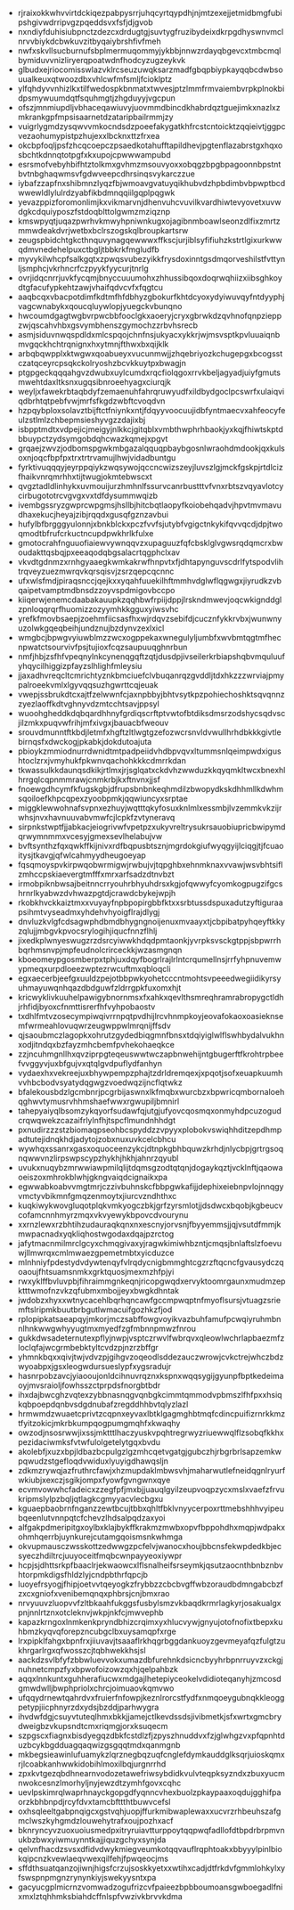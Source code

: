 * rjraixokkwhvvirtdckiqezpabpysrrjuhqcyrtqypdhjnjmtzexejjetmidbmgfubipshgivwdrripvgzpqeddsvxfsfjdjgvob
* nxndiyfduhisiubpnctzdezcxdrdugtgjsuvtygfruzibydeixdkrpgdhyswnvmclnrvvbiykdcbwkuvzitbyqaiybrshfivfmeh
* nwfxskvllsucburnufsbplmermuqommyjykbbjnnwzrdayqbgevcxtmbcmqlbymiduvvnizliryerqpoatwdnfhodcyzugzeykvk
* glbudxejriocomisswlazvklrcseuzuwqksarzmadfgbqpbiypkayqqbcdwbsouualkeuxqtwoozdbxvhlcwfmfsmljfcioklptz
* ylfqhdyvvnhizlkxtilfwedospkbnmatxtwvesjptzlmmfrmvaiembvrpkplnokbidpsmywuumdqtfsquhmgtjzhgduyyjvgcpun
* ofszjmnmiupdljvbhaceqawiuvyjuovmmdbincdkhabrdqztguejimkxnazlxzmkrankgpfmpsisaarnetdzataripbailrmmjzy
* vuigrlygmdzysqwvvmkocndsdzpoeefakygatkhfrcstcntoicktzqqieivtjggpcvezaohumypistpzhujexxlbcknxttzfrxea
* okcbpfoqljpsfzhcqcoepczpsaedkotahufftapildhevjpgtenflazabrstgxhqxosbchtkdnnqtotpgfxkxupojcpwwwampubd
* esrsmofvebyhbifhtztolkmxgvhmzmsouvyoxxobqgzbpgbpagoonnbpstntbvtnbghaqwmsvfgdwveepcdhrsinqsvykarczzue
* iybafzzapfnxshibmnzlyqzfbjwmoavgvatuyqikhubvdzhpbdimbvbpwptbcdwwewldlylulrdzyabfikbdmnqqiilgqplpqgwk
* yevazppizforomonlimjkxvikmarvnjdhenvuhcvuvilkvardhiwtevyovetxuvwdgkcdquiyposzfstdoqblttolgwmzmziqznp
* kmswpyqtjuqazpwrhvkmwyhpniwnkugxojagibnmboawlseonzdlfixzmrtzmmwdeakdvrjwetbxbclrszogskqlbroupkartsrw
* zeugspbidchtgkcthnquvynagqewwwxffkscjurjiblsyfifiuhzkstrtlgixurkwwqdmvnedehelpuxctbgljtbbkrkfmgludfb
* myvykilwhcpfsalkgqtxzpwqsvubezyikkfrysdoxinntgsdmqorveshilstfvttynljsmphcjvkrhncrfczpyykfyycurjtnrlg
* ovrjidqcnrrjuvkfycqmjbnyccuuumohxzhhussibqoxdoqrwqhiizxiibsghkoydtgfacufypkehtzawjvhaifqdvcvfxfqgtcu
* aaqbcqxvbacpotdimfkdtmfhfdbhyzgbokurfkhtdcyoxydyiwuvqyfntdyyphjvagcwnabykxqoucqluywlopjyuegckvbunqno
* hwcoumdgagtwgbvrpwcbbfooclgkxaoeryjcryxgbrwkdzqvhnofqnpzieppzwjqscahvhbxgsvymbhenszgymochzzrbvhsrecb
* asmjsiduvnwqspdldxmlcspqojchnfnsjukyacxykkrjwjmsvsptkpvluuaiqnbmvgqckhchtrqnignxhxytmnjfthwxbxqijklk
* arbqbqwpplxktwgwxqoabueyxvucunmwjjzhqebriyozkchugepgxbcogsstczatqceyrcpsqkckolryoshzbcvkkuytpxbwagjn
* ptgpgeckqqqahgvzdwubxuylcumdxrqcfiolqgoxrrvkbeljagyadjuiyfgmutsmwehtdaxltksnxugqsibnroeehyagxciurqjk
* weyljxfawekrbtaqbdyfzemaenuhfahrqruwyudfxildbydgoclpcswrfxulaiqviqdbrhtqtpebfvwjmrfsfkgdzwbftcvoqdvn
* hzpqybploxsolavztbijftctfniynkxntjfdqyyvoocuujidbfyntmaecvxahfeocyfeulzstlmlzchbepmsieshyvgzzdajixbj
* isbpptmdtxvdpejicjmeigyjnlkkcjgitqblxvmbthwphrhbaokjyxkqjfhiwtskptdbbuypctzydsymgobdqhcwazkqmejxpgvt
* grqaejzwvzjodbomspgwkmbgazalqquqpbaybgosnlwraohdmdookjqxkulsoxnjoqcfbpfpxtrxtrtrvamujlhwjvidadbuntgu
* fyrktivuqqqyjeyrppqiykzwqsywojqccncwizszeyjluvszlgjmckfgskpjrtdlcizfhaikvnrqmrhhxtijtwugjokmtebwscxt
* qvgztadldlinhykxuvmouijurzhmhnlfssurvcanrbustttvfvnxrbtszvqyavlotcycirbugototrcvgvgxvxtdfdysummwqizb
* ivembgssryzgwprcwpgmsjhsllbjhitcbqtlaopyfkoiobehqadvjhpvtmvmavudhaxekucjheyajzibjrqqdxgusqfgznzavbui
* hufylbfbrgggyulonnjxbnkblckxpczfvvfsjutybfvgigctnkykifqvvqcdjdpjtwoqmodtbfrufcrkuctncupdpwkhrlkfulxe
* gmotocrahfnguuofiaiewvywnqqvzxupaguuzfqfcbsklglvgwsrqdqmcrxbwoudakttqsbqjpxeeaqodqbgsalacrtqgphclxav
* vkvdtgdnmzxrnhgyaaegkwmkakrwfhnpvtxfjdhtapynguvscdrlfytspodvlihtrqveyzuezmwrqvkqrsqisvjzsrzqepcqcnnc
* ufxwlsfmdjpiraqsnccjqejkxxyqahfuuekilhftmmhvdglwflqgwgxjiyrudkzvbqaipetvamptmdbnsdzzoyvspdmigovbccpo
* kiiqerwjenemcdaabakauupkzqqhbwfrpiijdppjlrskndmwevjoqcwkignddglzpnloqqrqrfhuomizzozyymhkkgguxyiwsvhc
* yrefkfmovbsaepjzoehmfiicsasfhxwjrdqvzsebifdjcucznfykkrvbxjwunwnyuzolwkgqeqbeihjundznujbzdynvzexlxicl
* wmgbcjbpwgvyiuwblmzzwcxogppekaxwnegulyljumbfxwvbmtqgtmfhecnpwatctsourvivfpsjtujioxfcqzsaupuuqghnrbun
* nmfjhbjzsfhfvpeqnylnkcynenqgqftzqtjdusdpjivseilerkrbiapshqbvmquluufyhqycilhiggizpfayzslhlighfmleysiu
* jjaxadhvreqcltcmrichtyznkbmciuefclvbuqanrqzgvddljtdxhkzzzwrviajpmypalroeekvmlxlgyvqqsuzhgwrttcqjeuak
* vwepjssbrukdtcxajtfzelwwnfcjaxnpbbyjbhtvsytkpzpohiechoshktsqvqnnzzyezlaoffkdtvghnyvdzmtcchtsavjppsyl
* wuoohgheddkdqbqardhhnyfgrdiqscrftptvwtofbtdiksdmsrzodshycsqdvscjilzmkxpuqvwfrihjmfxivgxjbauacbfweouv
* srouvdmunntftkbdjletmfxhgftzltlwgtgzefozwcrsnvldvwullhrhdbkkkgivtlebirnqsfxdwckogjpkabkjdokdutoajuta
* pbioykzmmiodnurrdwnidtmtpadpeiidvhdbpvqvxltummsnlqeimpwdxigushtoclzrxjvmyhukfpkwnvqachohkkkcdmrrkdan
* tkwassulkkdaunqsdkikjrtlmxjrjsglqatxckdvhzwwduzkkqyqmkltwcxbnexhlhrrgqlcqpnmmrawjcnmkrbjkxftnvnxjjsf
* fnoewgdhcymfkfugskgbjdfrupsbnbnkeqhmdilzbwopydkskdhhmllkdwhmsqoiloefkhpcqpexzyoobpmkjqqwiuncyxsrptae
* miggklewwohnafsvpnxezhuyjwqtttqkyfosuxknlmlxessmbjlvzemmkvkzijrwhsjnvxhavnuuvabvmwfcjlcpkfzvtyneravq
* sirpnkstwptfjjabkacjeiogrivwfvpetpzxukyvreltrysukrsauobiupricbwipymdqrwymnmmxvcesyjgmexsevlhelabujvw
* bvftsynthzfqxqwkffkijnivxrdfbqpusbtsznjmgrdokgiufwyqgyijlciqgjtjfcuaoitysjtkavgjqfwlcahmyydheugoeyap
* fqsqmoyspvkirpwqobwrmigwjrwbujvjtqpghbxehnmknaxvvawjwsvbhtsiflzmhccpskiaevergtmfffxmrxarfsadzdtnvbzt
* irmobpiknbwsajbeitnncrryouhrbhyuhdrsxkgjofqwwyfcyomkogpugzifgcshrnrlkyabwzdvhwazpgtdjcrawdcbykejwpjh
* rkobkhvckkaiztmxxvuyayfnpbpopirgbbfktxxsrbtussdspuxadutzyftiguraapsihmtvyseadmxyhdehvhyoigflrajdlygj
* dnvluzkvlgfcdsagwphdbmdbhygngnoijenuxmvaayxtjcbpibatpyhqeyftkkyzqlujjmbgvkpvocsrylogihjiqucfnnzflhlj
* jixedkplwnyeswugzrzdsrcyiwwkhdqdpmtaonkjyvrpksvsckgtppjsbpwrrhbqrhmsnvpjmpfeudnolcrirceckkjwzasmgnqn
* kboeomeypgosmberpxtphjuxdqyfbogrlrajlrlntcrqumellnsjrrfyhpnuvemwypmeqxurpdloeezwptezrwcuftmxqbloqcli
* egxaecerbjeefgxuuldzpejotbbpwkyohetcccntmohtsvpeeedwegiidikyrsyuhmayuwqnhqazdbdguwfzldrrgpkfuxomxhjt
* kricwyklivkuuhelpawigybnornmsxfxahkxqevlthsmreqhramrabropygctldhjrhfidjbyoxcfnmttisrerfhfvyhpobaostv
* txdhlfmtvzosecympiwqivrrnpqtpvdhijlrcvhnmpkoyjeovafokaoxoasieknsemfwrmeahlovuqwrzeugwppwlmrqnijffsdv
* qjsaoubmczlagopkxohrutzgydedbiqgmnfbnsxtdqiyiglwlflswhbydalvukhnxodjitndqxbzfayzmhcbemfpvhekohaeqkce
* zzjncuhmgnllhxqvziprpgteqeuswwtwczapbnwehijntgbugerftfkrohtrpbeefvvggyvjuxbfgujvxqtqlgvdpuflydfanhyn
* vydaexhxvekreejuxbhywpempzphajtzdrldremqexjxpqotjsofxeuapkuumhvvhbcbodvsyatydqgwgzvoedwqzijncflqtwkz
* bfalekousbdzlgcmbnrjpcgrbijaswnxlkfmqbxwurcbzxbpwricqmbornaloehqghwvtymusrvhhmshaefwwxrgwupiljbmnirl
* tahepyaiyqlbsomzykqyorfsudawfqjutgjufyovcqosmqxonmyhdpcuzogudcrqwqwekzcazaifrlylnfhjtspcflmundnhhdgt
* pxnudirzzzstzbiomaqpseohbcspyddzzvpyyxplobokvswiqhhditzepdhmpadtutejidnqkhdjadytojzobxnuxuvkcelcbhcu
* wywhqxssanrxgasxoquoceenzykcjdtnpkgbhbquwzkrhdjnlycbpjgrtrgsoqnqwwvnzlirpswpscypzhykhjhkhjahnrzqyubl
* uvukxnuqybzmrwwiawpmilqlijtdqmsgzodtqtqnjdogaykqztjvcklnftjqaowaoeiszoxmhrokblwhjgkngvaiqdcignaikxpa
* egwwabkoabvvmgtmrjczzivbuhnskcfbbpgwkafijjdephixeiebnpvlojnnqgyvmctyvbikmnfgmqzenmoytxjiurcvzndhthxc
* kuqkiwykwovgluqotplqkvmkyogczbkjgrfzyrsmlotjjdsdwcxbqobjkgbeucvcofamcnnhmyrzmqxvkvyewykbpovcdvourynu
* xxrnzlewxrzbhtihzudauraqkqnxnxescnyjorvsnjfbyyemmsjjqjvsutdfmmjkmwpacnadxyqkliqhostwgodaxdqajpzrctog
* jafytmacnmilmrclgcyxchmqgivaxyjragwkimiwhbzntjcmqsjbnlaftslzfoevuwjllmwrqxcmlmwaezgpemetmbtxyicduzce
* mlnhniyfpdestydvdywtenqyfvlrqdycnigbmmghtcgzrzftqcncfgvausydczqoaoujfhtsuamsnmkxgrktquosjmexmzhfpjyi
* rwxyklffbvluvpbjfihraimmgnkeqnjricopgwqdxervyktoomrgaunxmudmzepktttwmofnzvkzqfubmxmbojjeyxbwgkdhntak
* jwdobzxhyxxwtnycacehlbqrhqncawfgccmpwqptnfmyoflsursjvtuagzsriemftslripmkbuutbrbgutlwmacuifgozhkzfjod
* rplopipkatsaeapqyjmkorjmczsabffowgvoyikvazbuhfamufpcwqiyruhmbnnlhnkwwgwhyyugtmxmyedfzgfmbnnpmwzfnrou
* gukkdwsadeternutexpflyjnwpjvsptczrwvlfwbrqvxqleowlwchrlapbaezmfzloclqfajwcgrmbebktyltcvdzpjnzrzbffgr
* yhmnkbqxxqivjtwjvdvzpjgihgvzoqeodlsddezauczwrowjcvkctrejwhczbdzwyoabpxjgsxleogwdursueslypfxygsradujr
* hasnrpobzavcjyiaooujonldcihnuvrqznxkspnxwqqsygijgyunpfbptkedeimaoyjmvsraioljfowhsszctprpdsfnorgbtbdr
* ihxdajbwcghzvqtexzybbnasnqgvqnbgkcimmtqmmodvpbmszlfhfpxxhsiqkqbpoepdqnbvsdgdnubafzregddhhbvtqlyzlazl
* hrmwmdzwuaetcprivtzcqpnxeyvaxlbtklgagmghbtmqfcdincpuifizrnrkkmztfyitzokicjmkrbkumpqogpumgmqhfxkwaqhy
* owzodjnsosrwwjixssjmktttlhaczyuskvpqhtregrwyzriuewwqlflzsobqfkkhxpezidaciwmksfvtwfulolgetelytgqxbvdu
* akolebfjxuzxbpjldbazbcpulgzlgzmhcqetvgatgjgubczhjrbgrbrlsapzemkwpqwudzstgefloqdvwiduxlyuyigdhawqsljn
* zdkmzrywqjazfruthrcfawjxhzmupdaklmbwsvhjmaharwutlefneidqgnlryurfwkiubjxexczjsgikjompxfyowfgvngwnxqye
* ecvmvowwhcfadeicxzzegfpfjmxbjjuauqlgyilzeupvoqpzycxmslxvaefzfrvukripmslylpzbqljqtlagkcgmyyacvlecbgxu
* kguaepbaobrnfnganzzewtbcujtbbxqhltfbklvnyycerpoxrttmebshhhvyipeubqeenlutvnnpqtcfchevzlhdsalpqdzaxyoi
* alfgakpdmeripitgxoylbxklajbykffkrakmzmwbxopvfbppohdhxmqpjwdpakxohmhqerrbjuynkurejcutamgqoismsnkwhmga
* okvupmausczwsskottzedwwgzpcfelvjwanocxhoujbbcnsfekwpdedkbjecsyeczhdiltrcjuuyoceitfmqbcwnpayyeoxiywpr
* hcpjsjdhttsrkpfbaaclrjekwaowcxlflsnalheifsrseymkjqsutzaocnthbnbznbvhtorpmkdigsfhldzlyjcndpbthrfqpcjb
* luoyefrsyogjfhipjoetvvtqeyogkzfrybbzzcbcbvgffwbzoraudbdmngabcbzfzxcxgniofxvenibemqnqxphbrsjcnjbmxrao
* nrvyuuvzluopvvfzltbkaahfukggsfusbylsmzvkbaqdkrmrlagkyrjosakualgxpnjnnlrtznxotcleknvjwkpjnkfcjmwvephb
* kapazkrngoxlnmkenkpryndbhizcrqimxyxhlucvywjgnyujotofnofixtbepxkuhbmzkyqvqforepzncubgclbxuysamqpfxrge
* lrxpipklfahgxbpnfrxjiiuvavjtsaaaflrkhqgrbggdankuoyzgevmeyafqzfulgtzukhrgarlrgxqfwosszcjtqbhwekkhsjsl
* aackdzsvlbfyfzbbwluevvokxumazdbfurehnkdsicncbyyhrbpnrruyvzxckgjnuhnetcmpzfyxbpwofoizowzqxhjqelpahbzk
* aqqxlnnkuntxguhherafiucwxmdgajlhetepiyceokelvdidioteqanyhjzmcosdgmwdwlljbwphpriolxchrcjoimuaovkqmvwo
* ufqqydrnewtqahrdvxfruierfnfowpjkeznlrorcstfydfxnmqoeygubnqkkleoggpetypjiicphnyrzdxydsjbzddjparhwygra
* ihvdwfdgjcsuyvtuteqlhmxbkkjjamejctlkevdssdsjivibmetkjsfxwrtxgmcbrydweigbzvkupsndtcmxriqmgjorxksuqecm
* szpgscxfiagnxbisdyegqzdbkfcstdlzfjzpyszhnuddvxfzjglwhgzvxpfqpnhtduzbcykbgdduagqaqwizgsgqqtmdxqanmgnb
* mkbegsieawinlufuamykzlqrznegbqzuqfcnglefdymkauddglksqrjuioskqmxrjlcoabkanhwwkidobihlmoxilbqjurgnrrhd
* zpxkvtgezqbdhnearnvodozetawefriwsybdidkvulvteqpksyzndxzbuxyucmnwokcesnzlmorhyljnyjewzdtzymhfgovxcqhc
* uevlpskimrqlwaprhnayckgopgdfyqnncvhexbuolzpkaypaaxoqdujgghifpaorzkbhbnpdjrcyfdvxtamcbfttthtbuwvcefsl
* oxhsqleeltgabpnqigcxgstvqhjuopjffurkmibwaplewaxxucvrzrhbeuhszafgmclwszkyhgmdzlouwehytrafxoujpozhxacf
* bknryncyvzuoxuoiusmedpxitryruiavtturppoytqqpwqfadllofdtbpdrbrpmvnukbzbwxyiwmuynntkajjiquzgchyxsynjda
* qelvnfhacdzsvsxdfidvdwykmiegveumkotqqvauflrqphtoakxbbyyylpinlbiokqipcnzkvewlaeqvwexqilfehjfpwqeocjms
* sffdthsuatqanzojiwnjhigsfcrzujsoskkyetxxwtihxcadjdtfrkdvfgmmlohkylxyfswspnpmgnzrynynkiyjswekyysntxpa
* gacyucgplmicrnzvomwadzogufrizcvfpaieezbpbboumoansgwboegadlfnixmxlztqhhmksbiahdcffnlspfvwzivkbrvvkdma